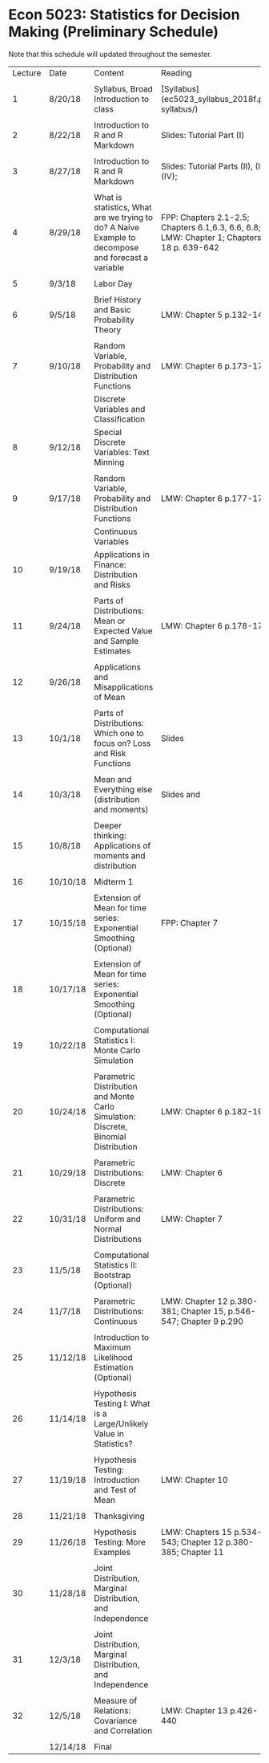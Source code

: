 
# Econ 5023: Statistics for Decision Making (Preliminary Schedule)

Note that this schedule will updated throughout the semester. 


|         |          |                                                                                                    |                                                                                           |            | 
|---------|----------|----------------------------------------------------------------------------------------------------|-------------------------------------------------------------------------------------------|------------| 
| Lecture | Date     | Content                                                                                            | Reading                                                                                   | Evaluation | 
|         |          |                                                                                                    |                                                                                           |            | 
| 1       | 8/20/18  | Syllabus, Broad Introduction to class                                                              | [Syllabus](ec5023_syllabus_2018f.pdf syllabus/)                                                                                  |            | 
|         |          |                                                                                                    |                                                                                           |            | 
| 2       | 8/22/18  | Introduction to R and R Markdown                                                                   | Slides: Tutorial Part (I)                                                                 | Quiz 1     | 
|         |          |                                                                                                    |                                                                                           |            | 
| 3       | 8/27/18  | Introduction to R and R Markdown                                                                   | Slides: Tutorial Parts (II), (III), (IV);                                                 |            | 
|         |          |                                                                                                    |                                                                                           |            | 
| 4       | 8/29/18  | What is statistics, What are we trying to do? A Naive Example to decompose and forecast a variable | FPP: Chapters 2.1-2.5; Chapters 6.1,6.3, 6.6, 6.8; LMW: Chapter 1; Chapters 18 p. 639-642 |            | 
|         |          |                                                                                                    |                                                                                           |            | 
| 5       | 9/3/18   | Labor Day                                                                                          |                                                                                           |            | 
|         |          |                                                                                                    |                                                                                           |            | 
| 6       | 9/5/18   | Brief History and Basic Probability Theory                                                         | LMW: Chapter 5 p.132-145                                                                  |            | 
|         |          |                                                                                                    |                                                                                           |            | 
| 7       | 9/10/18  | Random Variable, Probability and Distribution Functions                                            | LMW: Chapter 6 p.173-177;                                                                 |            | 
|         |          | Discrete Variables and Classification                                                              |                                                                                           |            | 
| 8       | 9/12/18  | Special Discrete Variables: Text Minning                                                           |                                                                                           |            | 
|         |          |                                                                                                    |                                                                                           |            | 
| 9       | 9/17/18  | Random Variable, Probability and Distribution Functions                                            | LMW: Chapter 6 p.177-178;                                                                 |            | 
|         |          | Continuous Variables                                                                               |                                                                                           |            | 
| 10      | 9/19/18  | Applications in Finance: Distribution and Risks                                                    |                                                                                           |            | 
|         |          |                                                                                                    |                                                                                           |            | 
| 11      | 9/24/18  | Parts of Distributions: Mean or Expected Value and Sample Estimates                                | LMW: Chapter 6 p.178-179                                                                  |            | 
|         |          |                                                                                                    |                                                                                           |            | 
| 12      | 9/26/18  | Applications and Misapplications of Mean                                                           |                                                                                           |            | 
|         |          |                                                                                                    |                                                                                           |            | 
| 13      | 10/1/18  | Parts of Distributions: Which one to focus on? Loss and Risk Functions                             | Slides                                                                                    |            | 
|         |          |                                                                                                    |                                                                                           |            | 
| 14      | 10/3/18  | Mean and Everything else (distribution and moments)                                                | Slides and                                                                                |            | 
|         |          |                                                                                                    |                                                                                           |            | 
| 15      | 10/8/18  | Deeper thinking: Applications of moments and distribution                                          |                                                                                           |            | 
|         |          |                                                                                                    |                                                                                           |            | 
| 16      | 10/10/18 | Midterm 1                                                                                          |                                                                                           |            | 
|         |          |                                                                                                    |                                                                                           |            | 
| 17      | 10/15/18 | Extension of Mean for time series: Exponential Smoothing (Optional)                                | FPP: Chapter 7                                                                            |            | 
|         |          |                                                                                                    |                                                                                           |            | 
| 18      | 10/17/18 | Extension of Mean for time series: Exponential Smoothing (Optional)                                |                                                                                           |            | 
|         |          |                                                                                                    |                                                                                           |            | 
| 19      | 10/22/18 | Computational Statistics I: Monte Carlo Simulation                                                 |                                                                                           |            | 
|         |          |                                                                                                    |                                                                                           |            | 
| 20      | 10/24/18 | Parametric Distribution and Monte Carlo Simulation: Discrete, Binomial Distribution                | LMW: Chapter 6 p.182-191;                                                                 |            | 
|         |          |                                                                                                    |                                                                                           |            | 
| 21      | 10/29/18 | Parametric Distributions: Discrete                                                                 | LMW: Chapter 6                                                                            |            | 
|         |          |                                                                                                    |                                                                                           |            | 
| 22      | 10/31/18 | Parametric Distributions: Uniform and Normal Distributions                                         | LMW: Chapter 7                                                                            |            | 
|         |          |                                                                                                    |                                                                                           |            | 
| 23      | 11/5/18  | Computational Statistics II: Bootstrap (Optional)                                                  |                                                                                           |            | 
|         |          |                                                                                                    |                                                                                           |            | 
| 24      | 11/7/18  | Parametric Distributions: Continuous                                                               | LMW: Chapter 12 p.380-381; Chapter 15, p.546-547; Chapter 9 p.290                         |            | 
|         |          |                                                                                                    |                                                                                           |            | 
| 25      | 11/12/18 | Introduction to Maximum Likelihood Estimation (Optional)                                           |                                                                                           |            | 
|         |          |                                                                                                    |                                                                                           |            | 
| 26      | 11/14/18 | Hypothesis Testing I: What is a Large/Unlikely Value in Statistics?                                |                                                                                           |            | 
|         |          |                                                                                                    |                                                                                           |            | 
| 27      | 11/19/18 | Hypothesis Testing: Introduction and Test of Mean                                                  | LMW: Chapter 10                                                                           |            | 
|         |          |                                                                                                    |                                                                                           |            | 
| 28      | 11/21/18 | Thanksgiving                                                                                       |                                                                                           |            | 
|         |          |                                                                                                    |                                                                                           |            | 
| 29      | 11/26/18 | Hypothesis Testing: More Examples                                                                  | LMW: Chapters 15 p.534-543; Chapter 12 p.380-385; Chapter 11                              |            | 
|         |          |                                                                                                    |                                                                                           |            | 
| 30      | 11/28/18 | Joint Distribution, Marginal Distribution, and Independence                                        |                                                                                           |            | 
|         |          |                                                                                                    |                                                                                           |            | 
| 31      | 12/3/18  | Joint Distribution, Marginal Distribution, and Independence                                        |                                                                                           |            | 
|         |          |                                                                                                    |                                                                                           |            | 
| 32      | 12/5/18  | Measure of Relations: Covariance and Correlation                                                   | LMW: Chapter 13 p.426-440                                                                 |            | 
|         |          |                                                                                                    |                                                                                           |            | 
|         | 12/14/18 | Final                                                                                              |                                                                                           |            | 
